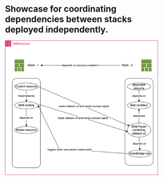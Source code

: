 # Showcase for coordinating dependencies between stacks deployed independently.

![architecture](./inter-stackdependency-architecture.png)